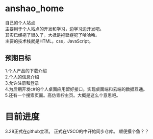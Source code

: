 # anshao_home
自己的个人站点  
主要用于个人站点的开发和学习，边学习边开发吧。  
其实已经拖了很久了，大抵是拖延症犯了哈哈哈。  
主要的技术栈就是HTML，css，JavaScript。  
## 预期目标

1.个人产品的下载介绍   
2.个人的信息介绍   
3.允许注册和登录   
4.为后期开发c#的个人桌面应用留好接口。实现桌面端和云端的数据互通。   
5.还有一个搜索页面。高仿青柠主页。大概是这么个意思吧。   

# 目前进度
3.28正式在github立项。
正式在VSCO的中开始同步仓库。
顺便摸个鱼？？
